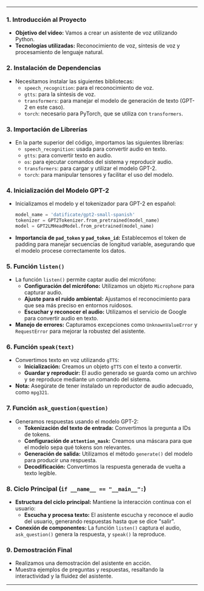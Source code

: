 
---

### 1. **Introducción al Proyecto**
   - **Objetivo del video:** Vamos a crear un asistente de voz utilizando Python.
   - **Tecnologías utilizadas:** Reconocimiento de voz, síntesis de voz y procesamiento de lenguaje natural.

### 2. **Instalación de Dependencias**
   - Necesitamos instalar las siguientes bibliotecas:
     - `speech_recognition`: para el reconocimiento de voz.
     - `gtts`: para la síntesis de voz.
     - `transformers`: para manejar el modelo de generación de texto (GPT-2 en este caso).
     - `torch`: necesario para PyTorch, que se utiliza con `transformers`.

### 3. **Importación de Librerías**
   - En la parte superior del código, importamos las siguientes librerías:
     - `speech_recognition`: usada para convertir audio en texto.
     - `gtts`: para convertir texto en audio.
     - `os`: para ejecutar comandos del sistema y reproducir audio.
     - `transformers`: para cargar y utilizar el modelo GPT-2.
     - `torch`: para manipular tensores y facilitar el uso del modelo.

### 4. **Inicialización del Modelo GPT-2**
   - Inicializamos el modelo y el tokenizador para GPT-2 en español:
     ```python
     model_name = 'datificate/gpt2-small-spanish'
     tokenizer = GPT2Tokenizer.from_pretrained(model_name)
     model = GPT2LMHeadModel.from_pretrained(model_name)
     ```
   - **Importancia de `pad_token` y `pad_token_id`:** Establecemos el token de padding para manejar secuencias de longitud variable, asegurando que el modelo procese correctamente los datos.

### 5. **Función `listen()`**
   - La función `listen()` permite captar audio del micrófono:
     - **Configuración del micrófono:** Utilizamos un objeto `Microphone` para capturar audio.
     - **Ajuste para el ruido ambiental:** Ajustamos el reconocimiento para que sea más preciso en entornos ruidosos.
     - **Escuchar y reconocer el audio:** Utilizamos el servicio de Google para convertir audio en texto.
   - **Manejo de errores:** Capturamos excepciones como `UnknownValueError` y `RequestError` para mejorar la robustez del asistente.

### 6. **Función `speak(text)`**
   - Convertimos texto en voz utilizando `gTTS`:
     - **Inicialización:** Creamos un objeto `gTTS` con el texto a convertir.
     - **Guardar y reproducir:** El audio generado se guarda como un archivo y se reproduce mediante un comando del sistema.
   - **Nota:** Asegúrate de tener instalado un reproductor de audio adecuado, como `mpg321`.

### 7. **Función `ask_question(question)`**
   - Generamos respuestas usando el modelo GPT-2:
     - **Tokenización del texto de entrada:** Convertimos la pregunta a IDs de tokens.
     - **Configuración de `attention_mask`:** Creamos una máscara para que el modelo sepa qué tokens son relevantes.
     - **Generación de salida:** Utilizamos el método `generate()` del modelo para producir una respuesta.
     - **Decodificación:** Convertimos la respuesta generada de vuelta a texto legible.

### 8. **Ciclo Principal (`if __name__ == "__main__":`)**
   - **Estructura del ciclo principal:** Mantiene la interacción continua con el usuario:
     - **Escucha y procesa texto:** El asistente escucha y reconoce el audio del usuario, generando respuestas hasta que se dice "salir".
   - **Conexión de componentes:** La función `listen()` captura el audio, `ask_question()` genera la respuesta, y `speak()` la reproduce.

### 9. **Demostración Final**
   - Realizamos una demostración del asistente en acción.
   - Muestra ejemplos de preguntas y respuestas, resaltando la interactividad y la fluidez del asistente.

---